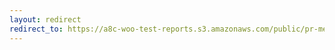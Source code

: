 ```yaml
---
layout: redirect
redirect_to: https://a8c-woo-test-reports.s3.amazonaws.com/public/pr-merge/37414/e2e/index.html
---
```

